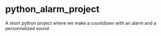 # python_alarm_project
A short python project where we make a countdown with an alarm and a personnalized sound
